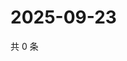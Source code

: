 # 2025-09-23

共 0 条

<!-- BEGIN ZHIHUVIDEO -->
<!-- 最后更新时间 Tue Sep 23 2025 05:09:41 GMT+0800 (China Standard Time) -->

<!-- END ZHIHUVIDEO -->
